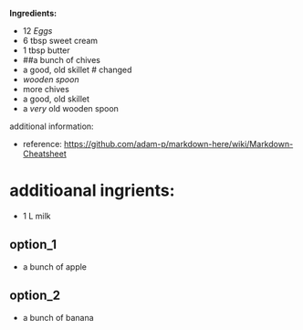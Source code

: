**Ingredients:**

- 12 *Eggs*
- 6 tbsp sweet cream
- 1 tbsp butter
- ##a bunch of chives
- a good, old skillet # changed
- *wooden spoon*
- more chives
- a good, old skillet
- a *very* old wooden spoon

additional information:
- reference: https://github.com/adam-p/markdown-here/wiki/Markdown-Cheatsheet
# additioanal ingrients:
-  1 L milk
## option_1
- a bunch of apple
## option_2
- a bunch of banana


